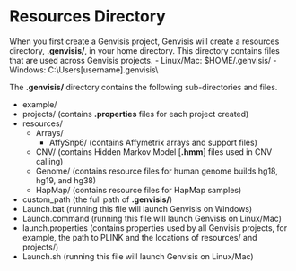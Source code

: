 # Resources Directory

When you first create a Genvisis project, Genvisis will create a resources directory, **.genvisis/**, in your home directory. This directory contains files that are used across Genvisis projects.
    - Linux/Mac: $HOME/.genvisis/
    - Windows: C:\Users\[username]\.genvisis\

The **.genvisis/** directory contains the following sub-directories and files.
- example/
- projects/ (contains **.properties** files for each project created)
- resources/
    - Arrays/
        * AffySnp6/ (contains Affymetrix arrays and support files)
    - CNV/ (contains Hidden Markov Model [**.hmm**] files used in CNV calling)
    - Genome/ (contains resource files for human genome builds hg18, hg19, and hg38)
    - HapMap/ (contains resource files for HapMap samples)
- custom_path (the full path of **.genvisis/**)
- Launch.bat (running this file will launch Genvisis on Windows)
- Launch.command (running this file will launch Genvisis on Linux/Mac)
- launch.properties (contains properties used by all Genvisis projects, for example, the path to PLINK and the locations of resources/ and projects/) 
- Launch.sh (running this file will launch Genvisis on Linux/Mac)
